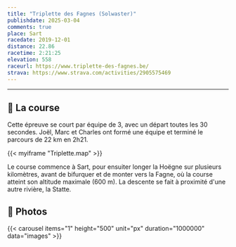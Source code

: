 ```yaml
---
title: "Triplette des Fagnes (Solwaster)"
publishdate: 2025-03-04
comments: true
place: Sart
racedate: 2019-12-01
distance: 22.86
racetime: 2:21:25 	 
elevation: 558	
raceurl: https://www.triplette-des-fagnes.be/
strava: https://www.strava.com/activities/2905575469
---
```

---------------

## 🏁 La course

Cette épreuve se court par équipe de 3, avec un départ toutes les 30 secondes. Joël, Marc et Charles ont formé une équipe et terminé le parcours de 22 km en 2h21.

{{< myiframe "Triplette.map" >}}

Le course commence à Sart, pour ensuiter longer la Hoëgne sur plusieurs kilomètres, avant de bifurquer et de monter vers la Fagne, où la course atteint son altitude maximale (600 m). La descente se fait à proximité d'une autre rivière, la Statte.

## 📸 Photos

{{< carousel items="1" height="500" unit="px" duration="1000000" data="images" >}}

